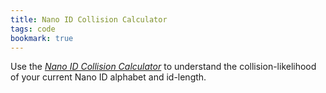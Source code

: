 ```yaml
---
title: Nano ID Collision Calculator
tags: code
bookmark: true
---
```

Use the [<cite>Nano ID Collision Calculator</cite>](https://zelark.github.io/nano-id-cc/) to understand the collision-likelihood of your current Nano ID alphabet and id-length.